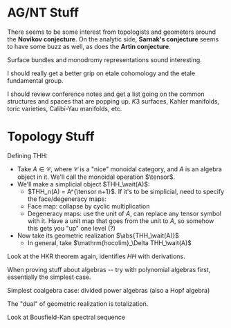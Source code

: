 # AG/NT Stuff
There seems to be some interest from topologists and geometers around the **Novikov conjecture**. On the analytic side, **Sarnak's conjecture** seems to have some buzz as well, as does the **Artin conjecture**.

Surface bundles and monodromy representations sound interesting.

I should really get a better grip on etale cohomology and the etale fundamental group.

I should review conference notes and get a list going on the common structures and spaces that are popping up. $K3$ surfaces, Kahler manifolds, toric varieties, Calibi-Yau manifolds, etc.

# Topology Stuff
Defining THH:

- Take $A \in \mathcal C$, where $\mathcal C$ is a "nice" monoidal category, and $A$ is an algebra object in it. We'll call the monoidal operation $\tensor$.
- We'll make a simplicial object $THH_\wait(A)$:
  - $THH_n(A) = A^{\tensor n+1}$. If it's to be simplicial, need to specify the face/degeneracy maps:
  - Face map: collapse by cyclic multiplication
  - Degeneracy maps: use the unit of $A$, can replace any tensor symbol with it. Have a unit map that goes from the unit to $A$, so somehow this gets you "up" one level (?)
- Now take its geometric realization $\abs{THH_\wait(A)}$
  - In general, take $\mathrm{hocolim}_\Delta THH_\wait(A)$

Look at the HKR theorem again, identifies $HH$ with derivations.

When proving stuff about algebras -- try with polynomial algebras first, essentially the simplest case.

Simplest coalgebra case: divided power algebras (also a Hopf algebra)

The "dual" of geometric realization is totalization.

Look at Bousfield-Kan spectral sequence
